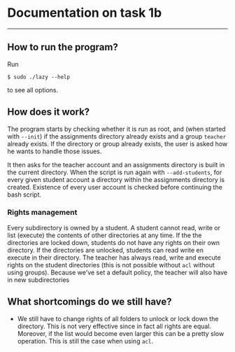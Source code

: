# Documentation on task 1b
--------------------------
## How to run the program?  
Run

    $ sudo ./lazy --help 
to see all options.

## How does it work?
The program starts by checking whether it is run as root, and (when started with `--init`) if the assignments directory already exists and a group `teacher` already exists. If the directory or group already exists, the user is asked how he wants to handle those issues.

It then asks for the teacher account and an assignments directory is built in the current directory. When the script is run again with `--add-students`, for every given student account a directory within the assignments directory is created. Existence of every user account is checked before continuing the bash script.

### Rights management
Every subdirectory is owned by a student. A student cannot read, write or list (execute) the contents of other directories at any time. If the the directories are locked down, students do not have any rights on their own directory. If the directories are unlocked, students can read write en execute in their directory. The teacher has always read, write and execute rights on the student directories (this is not possible without `acl` without using groups). Because we've set a default policy, the teacher will also have in new subdirectories

## What shortcomings do we still have?
* We still have to change rights of all folders to unlock or lock down the directory. This is not very effective since in fact all rights are equal. Moreover, if the list would become even larger this can be a pretty slow operation. This is still the case when using `acl`.